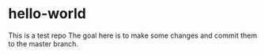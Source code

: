 # hello-world
This is a test repo
The goal here is to make some changes and commit them to the master branch.
